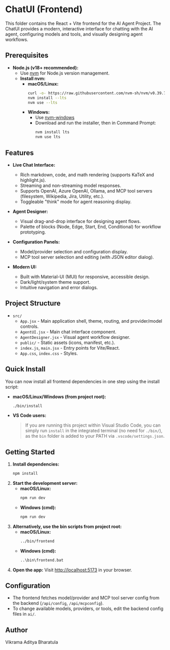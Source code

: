 # ChatUI (Frontend)

This folder contains the React + Vite frontend for the AI Agent Project. The ChatUI provides a modern, interactive interface for chatting with the AI agent, configuring models and tools, and visually designing agent workflows.

## Prerequisites

- **Node.js (v18+ recommended):**
  - Use [nvm](https://github.com/nvm-sh/nvm) for Node.js version management.
  - **Install nvm:**
    - **macOS/Linux:**
      ```bash
      curl -o- https://raw.githubusercontent.com/nvm-sh/nvm/v0.39.7/install.sh | bash
      nvm install --lts
      nvm use --lts
      ```
    - **Windows:**
      - Use [nvm-windows](https://github.com/coreybutler/nvm-windows#installation--upgrades)
      - Download and run the installer, then in Command Prompt:
        ```cmd
        nvm install lts
        nvm use lts
        ```

## Features

- **Live Chat Interface:**
  - Rich markdown, code, and math rendering (supports KaTeX and highlight.js).
  - Streaming and non-streaming model responses.
  - Supports OpenAI, Azure OpenAI, Ollama, and MCP tool servers (filesystem, Wikipedia, Jira, Utility, etc.).
  - Toggleable "think" mode for agent reasoning display.

- **Agent Designer:**
  - Visual drag-and-drop interface for designing agent flows.
  - Palette of blocks (Node, Edge, Start, End, Conditional) for workflow prototyping.

- **Configuration Panels:**
  - Model/provider selection and configuration display.
  - MCP tool server selection and editing (with JSON editor dialog).

- **Modern UI:**
  - Built with Material-UI (MUI) for responsive, accessible design.
  - Dark/light/system theme support.
  - Intuitive navigation and error dialogs.

## Project Structure

- `src/`
  - `App.jsx` - Main application shell, theme, routing, and provider/model controls.
  - `AgentUI.jsx` - Main chat interface component.
  - `AgentDesigner.jsx` - Visual agent workflow designer.
  - `public/` - Static assets (icons, manifest, etc.).
  - `index.js`, `main.jsx` - Entry points for Vite/React.
  - `App.css`, `index.css` - Styles.

## Quick Install

You can now install all frontend dependencies in one step using the install script:

- **macOS/Linux/Windows (from project root):**
  ```bash
  ./bin/install
  ```
- **VS Code users:**
  > If you are running this project within Visual Studio Code, you can simply run `install` in the integrated terminal (no need for `./bin/`), as the `bin` folder is added to your PATH via `.vscode/settings.json`.

## Getting Started

1. **Install dependencies:**
   ```bash
   npm install
   ```
2. **Start the development server:**
   - **macOS/Linux:**
     ```bash
     npm run dev
     ```
   - **Windows (cmd):**
     ```cmd
     npm run dev
     ```
3. **Alternatively, use the bin scripts from project root:**
   - **macOS/Linux:**
     ```bash
     ../bin/frontend
     ```
   - **Windows (cmd):**
     ```cmd
     ..\bin\frontend.bat
     ```
4. **Open the app:**
   Visit [http://localhost:5173](http://localhost:5173) in your browser.

## Configuration

- The frontend fetches model/provider and MCP tool server config from the backend (`/api/config`, `/api/mcpconfig`).
- To change available models, providers, or tools, edit the backend config files in `ai/`.

## Author

Vikrama Aditya Bharatula
